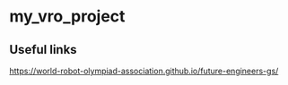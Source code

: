 # my_vro_project



## Useful links

https://world-robot-olympiad-association.github.io/future-engineers-gs/
